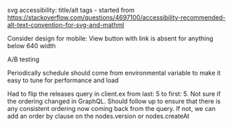 svg accessibility: title/alt tags - started from https://stackoverflow.com/questions/4697100/accessibility-recommended-alt-text-convention-for-svg-and-mathml

Consider design for mobile: View button with link is absent for anything below 640 width

A/B testing

Periodically schedule should come from environmental variable to make it easy to tune for performance and load

Had to flip the releases query in client.ex from last: 5 to first: 5. Not sure if the ordering changed in GraphQL. Should follow up to ensure that there is any consistent ordering now coming back from the query. If not, we can add an order by clause on the nodes.version or nodes.createAt